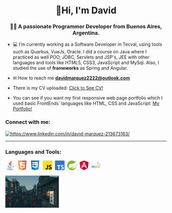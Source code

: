 <h1 align="center">👋Hi, I'm David</h1>
<h3 align="center">👨‍💻 A passionate Programmer Developer from Buenos Aires, Argentina.</h3>

- 💻 I’m currently working as a Software Developer in Tecval, using tools such as Quarkus, VueJs, Oracle. I did a course on Java where I practiced as well POO, JDBC, Servlets and JSP's, JEE with other languages and tools like HTML5, CSS3, JavaScript and MySql. Also, I studied the use of <b>frameworks</b> as Spring and Angular.

- ✉ How to reach me **davidmarquez2222@outlook.com**

- There is my CV uploaded: <a href="/CV/DavidMarquez_CV.pdf">Click to See CV!</a>

- You can see if you want my first responsive web page portfolio which I used basic FrontEnds´ languages like HTML, CSS and JavaScript: 
  <a href="https://davidmarquez98.github.io/" target="blank">My Portfolio!</a>

<sector>
  <h3 align="left">Connect with me:</h3>
  <p align="left">
  <a href="https://www.linkedin.com/in/david-ariel-marquez/" target="blank"><img align="center"src="https://raw.githubusercontent.com/rahuldkjain/github-profile-readme-generator/master/src/images/icons/Social/linked-in-alt.svg" alt="https://www.linkedin.com/in/david-marquez-213673163/" height="25" /></a>
  </p>
<sector>  
<hr/>
<sector>
  <h3 align="left">Languages and Tools:</h3>
  <p align="left"> 
      <code><img height="30" src="/images/java.logo.png"></code>&nbsp;
      <code><img height="30" src="/images/html-logo.png"></code>&nbsp;
      <code><img height="30" src="/images/css3-logo.png"></code>&nbsp;
      <code><img height="30" src="/images/javascript-logo.png"></code>&nbsp;
      <code><img height="30" src="/images/typescript-logo.png"></code>&nbsp;
      <code><img height="30" src="/images/spring-logo.png"></code>&nbsp;
      <code><img height="30" src="/images/angular-logo.png"></code>&nbsp;
      <code><img height="30" src="/images/mysql-logo.png"></code>
  </p>
<sector>
  <div>
    <code><img height="100" src="/images/japan.gif"></code>
  </div>

